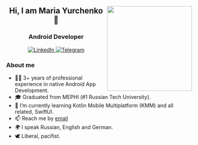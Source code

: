 <div id="header" align="center">
	<img align='right' src="https://user-images.githubusercontent.com/120378890/223352441-ead538c8-027a-478f-b71c-94ce3659f41a.gif" width="230">
	<h2>Hi, I am Maria Yurchenko 👋</h1>
	<h3>Android Developer</h3>
	
</div>

<div id="socials" align="center">
	<a href="https://www.linkedin.com/in/maria-a-yurchenko">
		<img src="https://img.shields.io/badge/LinkedIn-blue?style=for-the-badge&logo=linkedin&logoColor=white" alt="LinkedIn"/>
	</a>
	<a href="https://t.me/telefon3208">
		<img src="https://img.shields.io/badge/Telegram-blue?style=for-the-badge&logo=telegram&logoColor=white" alt="Telegram"/>
	</a>
</div>

### About me
- 👩‍💻 3+ years of professional experience in native Android App Development.
- 🎓 Graduated from MEPHI (#1 Russian Tech University).
- 🌱 I’m currently learning Kotlin Mobile Multiplatform (KMM) and all related, SwiftUI.
- 📫 Reach me by [email](maria.yurchenko33@gmail.com)
- 🌍 I speak Russian, English and German.
- 🕊️ Liberal, pacifist.
